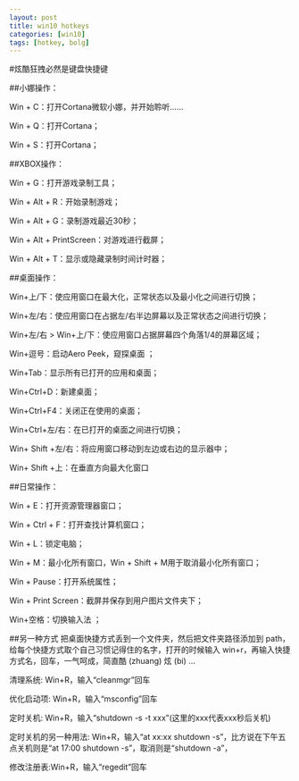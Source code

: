 ```yaml
---
layout: post 
title: win10 hotkeys
categories: [win10]
tags: [hotkey, bolg]
---
```


#炫酷狂拽必然是键盘快捷键

##小娜操作：

Win + C：打开Cortana微软小娜，并开始聆听......

Win + Q：打开Cortana；

Win + S：打开Cortana；

##XBOX操作：

Win + G：打开游戏录制工具；

Win + Alt + R：开始录制游戏；

Win + Alt + G：录制游戏最近30秒；

Win + Alt + PrintScreen：对游戏进行截屏；

Win + Alt + T：显示或隐藏录制时间计时器；

##桌面操作：

Win+上/下：使应用窗口在最大化，正常状态以及最小化之间进行切换；

Win+左/右：使应用窗口在占据左/右半边屏幕以及正常状态之间进行切换；

Win+左/右 > Win+上/下：使应用窗口占据屏幕四个角落1/4的屏幕区域；

Win+逗号：启动Aero Peek，窥探桌面 ；

Win+Tab：显示所有已打开的应用和桌面；

Win+Ctrl+D：新建桌面；

Win+Ctrl+F4：关闭正在使用的桌面；

Win+Ctrl+左/右：在已打开的桌面之间进行切换；

Win+ Shift +左/右：将应用窗口移动到左边或右边的显示器中；

Win+ Shift +上：在垂直方向最大化窗口

##日常操作：

Win + E：打开资源管理器窗口；

Win + Ctrl + F：打开查找计算机窗口；

Win + L：锁定电脑；

Win + M：最小化所有窗口，Win + Shift + M用于取消最小化所有窗口；

Win + Pause：打开系统属性；

Win + Print Screen：截屏并保存到用户图片文件夹下；

Win+空格：切换输入法 ；

##另一种方式
把桌面快捷方式丢到一个文件夹，然后把文件夹路径添加到 path，给每个快捷方式取个自己习惯记得住的名字，打开的时候输入 win+r，再输入快捷方式名，回车，一气呵成，简直酷 (zhuang) 炫 (bi) …

清理系统: Win+R，输入“cleanmgr”回车

优化启动项: Win+R，输入“msconfig”回车

定时关机: Win+R，输入“shutdown -s -t xxx”(这里的xxx代表xxx秒后关机)

定时关机的另一种用法: Win+R，输入“at xx:xx shutdown -s”，比方说在下午五点关机则是“at 17:00 shutdown -s”，取消则是“shutdown -a”，

修改注册表:Win+R，输入“regedit”回车
